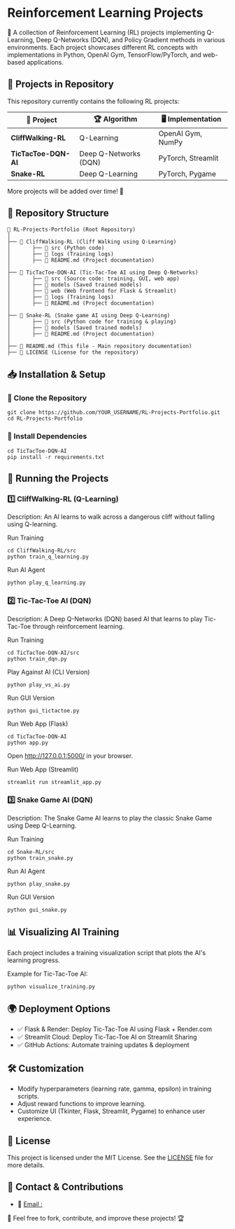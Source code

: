 # Reinforcement Learning Projects


🚀 A collection of Reinforcement Learning (RL) projects implementing Q-Learning, Deep Q-Networks (DQN), and Policy Gradient methods in various environments. Each project showcases different RL concepts with implementations in Python, OpenAI Gym, TensorFlow/PyTorch, and web-based applications.

## 📌 Projects in Repository

This repository currently contains the following RL projects:

| 📁 Project          | 🏆 Algorithm               | 🖥️ Implementation                    |
|---------------------|--------------------------|--------------------------------------|
| **CliffWalking-RL** | Q-Learning               | OpenAI Gym, NumPy                   |
| **TicTacToe-DQN-AI** | Deep Q-Networks (DQN)    | PyTorch, Streamlit  |
| **Snake-RL**        | Deep Q-Learning          | PyTorch, Pygame                     |

More projects will be added over time! 🚀

## 📂 Repository Structure
```
📂 RL-Projects-Portfolio (Root Repository) 
│
├── 📂 CliffWalking-RL (Cliff Walking using Q-Learning)
│       ├── 📂 src (Python code)
│       ├── 📂 logs (Training logs)
│       ├── 📜 README.md (Project documentation)
│
├── 📂 TicTacToe-DQN-AI (Tic-Tac-Toe AI using Deep Q-Networks)
│       ├── 📂 src (Source code: training, GUI, web app)
│       ├── 📂 models (Saved trained models)
│       ├── 📂 web (Web frontend for Flask & Streamlit)
│       ├── 📂 logs (Training logs)
│       ├── 📜 README.md (Project documentation)
│
├── 📂 Snake-RL (Snake game AI using Deep Q-Learning)
│       ├── 📂 src (Python code for training & playing)
│       ├── 📂 models (Saved trained models)
│       ├── 📜 README.md (Project documentation)
│
├── 📜 README.md (This file - Main repository documentation)
├── 📜 LICENSE (License for the repository)
```

## 📥 Installation & Setup

### 🔹 Clone the Repository
```
git clone https://github.com/YOUR_USERNAME/RL-Projects-Portfolio.git
cd RL-Projects-Portfolio
```

### 🔹 Install Dependencies
```
cd TicTacToe-DQN-AI
pip install -r requirements.txt

```

## 🚀 Running the Projects

### 1️⃣ CliffWalking-RL (Q-Learning)
Description: An AI learns to walk across a dangerous cliff without falling using Q-learning.

Run Training
```
cd CliffWalking-RL/src
python train_q_learning.py
```
Run AI Agent
```
python play_q_learning.py
```

### 2️⃣ Tic-Tac-Toe AI (DQN)
Description: A Deep Q-Networks (DQN) based AI that learns to play Tic-Tac-Toe through reinforcement learning.

Run Training
```
cd TicTacToe-DQN-AI/src
python train_dqn.py
```
Play Against AI (CLI Version)
```
python play_vs_ai.py
```
Run GUI Version
```
python gui_tictactoe.py
```

Run Web App (Flask)
```
cd TicTacToe-DQN-AI
python app.py
```
Open http://127.0.0.1:5000/ in your browser.

Run Web App (Streamlit)
```
streamlit run streamlit_app.py
```
### 3️⃣ Snake Game AI (DQN)
Description: The Snake Game AI learns to play the classic Snake Game using Deep Q-Learning.

Run Training
```
cd Snake-RL/src
python train_snake.py
```
Run AI Agent
```
python play_snake.py
```
Run GUI Version
```
python gui_snake.py
```

## 📊 Visualizing AI Training

Each project includes a training visualization script that plots the AI's learning progress.

Example for Tic-Tac-Toe AI:
```
python visualize_training.py
```

## 🌍 Deployment Options
- ✅ Flask & Render: Deploy Tic-Tac-Toe AI using Flask + Render.com
- ✅ Streamlit Cloud: Deploy Tic-Tac-Toe AI on Streamlit Sharing
- ✅ GitHub Actions: Automate training updates & deployment

## 🛠️ Customization
- Modify hyperparameters (learning rate, gamma, epsilon) in training scripts.
- Adjust reward functions to improve learning.
- Customize UI (Tkinter, Flask, Streamlit, Pygame) to enhance user experience.

## 📜 License

This project is licensed under the MIT License. See the [LICENSE](./LICENSE) file for more details.

## 📩 Contact & Contributions

<!-- - 🔗 [GitHub :](https://github.com/ishi3012) -->
- 📧 [Email :](shilpa.musale02@gmail.com)

🚀 Feel free to fork, contribute, and improve these projects! 🏆
